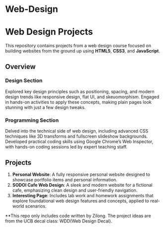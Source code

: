# Web-Design

# Web Design Projects

This repository contains projects from a web design course focused on building websites from the ground up using **HTML5**, **CSS3**, and **JavaScript**.

## Overview

### Design Section
Explored key design principles such as positioning, spacing, and modern design trends like responsive design, flat UI, and skeuomorphism. Engaged in hands-on activities to apply these concepts, making plain pages look stunning with just a few design tweaks.

### Programming Section
Delved into the technical side of web design, including advanced CSS techniques like 3D transforms and fullscreen slideshow backgrounds. Developed practical coding skills using Google Chrome’s Web Inspector, with hands-on coding sessions led by expert teaching staff.

## Projects

1. **Personal Website**: A fully responsive personal website designed to showcase portfolio items and personal information.
2. **SODOI Cafe Web Design**: A sleek and modern website for a fictional cafe, emphasizing clean design and user-friendly navigation.
3. **Interesting Page**: Includes lab work and homework assignments that explore foundational web design features and concepts, applied to real-world scenarios.

**This repo only includes code written by Zilong. The project ideas are from the UCB decal class: WDD(Web Design Decal).
